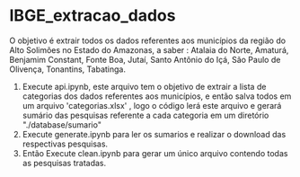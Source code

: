 # IBGE_extracao_dados
O objetivo é extrair todos os dados referentes aos municípios da  região do Alto Solimões no Estado do Amazonas, a saber : Atalaia do Norte, Amaturá, Benjamim Constant, Fonte Boa, Jutaí, Santo Antônio do Içá, São Paulo de Olivença, Tonantins, Tabatinga.


1. Execute api.ipynb, este arquivo tem o objetivo de extrair a lista de categorias dos dados referentes aos municípios, e então salva todos em um arquivo 'categorias.xlsx' , logo o código lerá este arquivo e gerará sumário das pesquisas referente a cada categoria em um diretório "./database/sumario"
2. Execute generate.ipynb para ler os sumarios e realizar o download das respectivas pesquisas.
3. Então Execute clean.ipynb para gerar um único arquivo contendo todas as pesquisas tratadas.
